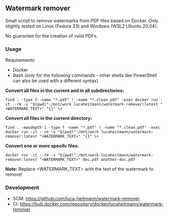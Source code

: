 ## Watermark remover
Small script to remove watermarks from PDF files based on Docker. Only slightly tested on Linux (Fedora 33) and Windows (WSL2 Ubuntu 20.04).

No guarantee for the creation of valid PDFs.

### Usage
Requirements:
- Docker
- Bash (only for the following commands - other shells like PowerShell can also be used with a different syntax)

**Convert all files in the current and in all subdirectories:**

`find . -type f -name "*.pdf" ! -name "*.clean.pdf" -exec docker run -it --rm -v "$(pwd)":/mnt/work lucaheitmann/watermark-remover:latest "<WATERMARK_TEXT>" "{}" \+`

**Convert all files in the current directory:**

`find . -maxdepth 1 -type f -name "*.pdf" ! -name "*.clean.pdf" -exec docker run -it --rm -v "$(pwd)":/mnt/work lucaheitmann/watermark-remover:latest "<WATERMARK_TEXT>" "{}" \+`

**Convert one or more specifc files:**

`docker run -it --rm -v "$(pwd)":/mnt/work lucaheitmann/watermark-remover:latest "<WATERMARK_TEXT>" doc.pdf another-doc.pdf`

**Note:**
Replace <WATERMARK_TEXT> with the text of the watermark to remove!

### Development
- SCM: https://github.com/luca-heitmann/watermark-remover
- CI: https://hub.docker.com/repository/docker/lucaheitmann/watermark-remover

